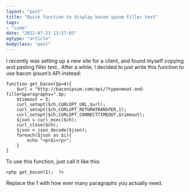 ```yaml
---
layout: "post"
title: "Quick function to display bacon ipsum filler text"
tags: 
- "code"
date: "2012-07-23 13:57:03"
ogtype: "article"
bodyclass: "post"
---
```


I recently was setting up a new site for a client, and found myself copying and pasting filler text.. After a while, I decided to just write this function to use bacon ipsum’s API instead:


    function get_bacon($p=4){
        $url = "http://baconipsum.com/api/?type=meat-and-filler&paragraphs=".$p;        
        $timeout = 5;
        curl_setopt($ch,CURLOPT_URL,$url);
        curl_setopt($ch,CURLOPT_RETURNTRANSFER,1);
        curl_setopt($ch,CURLOPT_CONNECTTIMEOUT,$timeout);
        $json = curl_exec($ch);
        curl_close($ch);
        $json = json_decode($json);
        foreach($json as $i){
            echo "<p>$i</p>";
        }
    }
    


To use this function, just call it like this:


    <php get_bacon(1);  ?>
    


Replace the 1 with how ever many paragraphs you actually need.